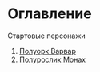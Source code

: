 # Оглавление
Стартовые персонажи
1. [Полуорк Варвар](https://github.com/RomanDAnoshin/DnD/blob/main/%D0%A1%D1%82%D0%B0%D1%80%D1%82%D0%BE%D0%B2%D1%8B%D0%B5%20%D0%BF%D0%B5%D1%80%D1%81%D0%BE%D0%BD%D0%B0%D0%B6%D0%B8/%D0%9F%D0%BE%D0%BB%D1%83%D0%BE%D1%80%D0%BA%20%D0%92%D0%B0%D1%80%D0%B2%D0%B0%D1%80.md "Полу-Орк Варвар")
2. [Полурослик Монах](https://github.com/RomanDAnoshin/DnD/blob/main/%D0%A1%D1%82%D0%B0%D1%80%D1%82%D0%BE%D0%B2%D1%8B%D0%B5%20%D0%BF%D0%B5%D1%80%D1%81%D0%BE%D0%BD%D0%B0%D0%B6%D0%B8/%D0%9F%D0%BE%D0%BB%D1%83%D1%80%D0%BE%D1%81%D0%BB%D0%B8%D0%BA%20%D0%9C%D0%BE%D0%BD%D0%B0%D1%85.md "Полурослик Монах")

